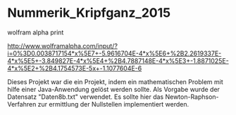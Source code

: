 # Nummerik_Kripfganz_2015

wolfram alpha print

http://www.wolframalpha.com/input/?i=0%3D0.0038717154*x%5E7+-5.9616704E-4*x%5E6+%2B2.2619337E-4*x%5E5+-3.849827E-4*x%5E4+%2B4.7887148E-4*x%5E3+-1.8871025E-4*x%5E2+%2B4.1754573E-5x+-1.1077604E-6

Dieses Projekt war die ein Projekt, indem ein mathematischen Problem mit hilfe einer Java-Anwendung gelöst werden sollte.
Als Vorgabe wurde der Datensatz "Daten8b.txt" verwendet.
Es sollte hier das Newton-Raphson-Verfahren zur ermittlung der Nullstellen implementiert werden.
